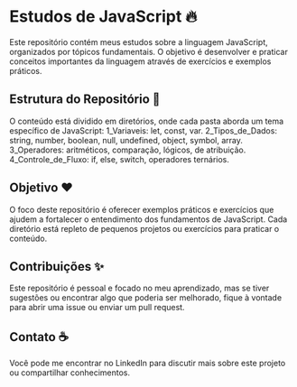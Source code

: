 # Estudos de JavaScript 🔥
Este repositório contém meus estudos sobre a linguagem JavaScript, organizados por tópicos fundamentais. O objetivo é desenvolver e praticar conceitos importantes da linguagem através de exercícios e exemplos práticos.

## Estrutura do Repositório 📜
O conteúdo está dividido em diretórios, onde cada pasta aborda um tema específico de JavaScript:
1_Variaveis: let, const, var.
2_Tipos_de_Dados: string, number, boolean, null, undefined, object, symbol, array.
3_Operadores: aritméticos, comparação, lógicos, de atribuição.
4_Controle_de_Fluxo: if, else, switch, operadores ternários.

## Objetivo ❤️
O foco deste repositório é oferecer exemplos práticos e exercícios que ajudem a fortalecer o entendimento dos fundamentos de JavaScript. Cada diretório está repleto de pequenos projetos ou exercícios para praticar o conteúdo.

## Contribuições ✨
Este repositório é pessoal e focado no meu aprendizado, mas se tiver sugestões ou encontrar algo que poderia ser melhorado, fique à vontade para abrir uma issue ou enviar um pull request.

## Contato ☕️
Você pode me encontrar no LinkedIn para discutir mais sobre este projeto ou compartilhar conhecimentos.
